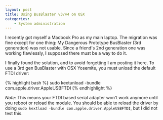 ```yaml
---
layout: post
title: Using BusBlaster v3/v4 on OSX
categories:
    - System administration
---
```


I recently got myself a Macbook Pro as my main laptop.
The migration was fine except for one thing: My Dangerous Prototype BusBlaster (3rd generation) was not usable.
Since a friend's 2nd generation one was working flawlessly, I supposed there must be a way to do it.

I finally found the solution, and to avoid forgetting I am posting it here.
To use a 3rd gen BusBlaster with OSX Yosemite, you must unload the default FTDI driver:

{% highlight bash %}
sudo kextunload -bundle com.apple.driver.AppleUSBFTDI
{% endhighlight %}

*Note:* This means your FTDI based serial adapter won't work anymore until you reboot or reload the module.
You should be able to reload the driver by doing `sudo kextload -bundle com.apple.driver.AppleUSBFTDI`, but I did not test this.

